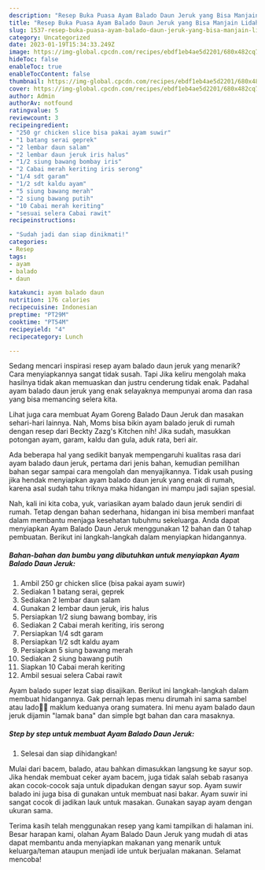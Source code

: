 ```yaml
---
description: "Resep Buka Puasa Ayam Balado Daun Jeruk yang Bisa Manjain Lidah"
title: "Resep Buka Puasa Ayam Balado Daun Jeruk yang Bisa Manjain Lidah"
slug: 1537-resep-buka-puasa-ayam-balado-daun-jeruk-yang-bisa-manjain-lidah
category: Uncategorized
date: 2023-01-19T15:34:33.249Z
image: https://img-global.cpcdn.com/recipes/ebdf1eb4ae5d2201/680x482cq70/ayam-balado-daun-jeruk-foto-resep-utama.jpg
hideToc: false
enableToc: true
enableTocContent: false
thumbnail: https://img-global.cpcdn.com/recipes/ebdf1eb4ae5d2201/680x482cq70/ayam-balado-daun-jeruk-foto-resep-utama.jpg
cover: https://img-global.cpcdn.com/recipes/ebdf1eb4ae5d2201/680x482cq70/ayam-balado-daun-jeruk-foto-resep-utama.jpg
author: Admin
authorAv: notfound
ratingvalue: 5
reviewcount: 3
recipeingredient:
- "250 gr chicken slice bisa pakai ayam suwir"
- "1 batang serai geprek"
- "2 lembar daun salam"
- "2 lembar daun jeruk iris halus"
- "1/2 siung bawang bombay iris"
- "2 Cabai merah keriting iris serong"
- "1/4 sdt garam"
- "1/2 sdt kaldu ayam"
- "5 siung bawang merah"
- "2 siung bawang putih"
- "10 Cabai merah keriting"
- "sesuai selera Cabai rawit"
recipeinstructions:

- "Sudah jadi dan siap dinikmati!"
categories:
- Resep
tags:
- ayam
- balado
- daun

katakunci: ayam balado daun 
nutrition: 176 calories
recipecuisine: Indonesian
preptime: "PT29M"
cooktime: "PT54M"
recipeyield: "4"
recipecategory: Lunch

---
```



Sedang mencari inspirasi resep ayam balado daun jeruk yang menarik? Cara menyiapkannya sangat tidak susah. Tapi Jika keliru mengolah maka hasilnya tidak akan memuaskan dan justru cenderung tidak enak. Padahal ayam balado daun jeruk yang enak selayaknya mempunyai aroma dan rasa yang bisa memancing selera kita.


Lihat juga cara membuat Ayam Goreng Balado Daun Jeruk dan masakan sehari-hari lainnya. Nah, Moms bisa bikin ayam balado jeruk di rumah dengan resep dari Beckty Zazg&#39;s Kitchen nih! Jika sudah, masukkan potongan ayam, garam, kaldu dan gula, aduk rata, beri air.

Ada beberapa hal yang sedikit banyak mempengaruhi kualitas rasa dari ayam balado daun jeruk, pertama dari jenis bahan, kemudian pemilihan bahan segar sampai cara mengolah dan menyajikannya. Tidak usah pusing jika hendak menyiapkan ayam balado daun jeruk yang enak di rumah, karena asal sudah tahu triknya maka hidangan ini mampu jadi sajian spesial.


Nah, kali ini kita coba, yuk, variasikan ayam balado daun jeruk sendiri di rumah. Tetap dengan bahan sederhana, hidangan ini bisa memberi manfaat dalam membantu menjaga kesehatan tubuhmu sekeluarga. Anda dapat menyiapkan Ayam Balado Daun Jeruk menggunakan 12 bahan dan 0 tahap pembuatan. Berikut ini langkah-langkah dalam menyiapkan hidangannya.

<!--inarticleads1-->

##### Bahan-bahan dan bumbu yang dibutuhkan untuk menyiapkan Ayam Balado Daun Jeruk:

1. Ambil 250 gr chicken slice (bisa pakai ayam suwir)
1. Sediakan 1 batang serai, geprek
1. Sediakan 2 lembar daun salam
1. Gunakan 2 lembar daun jeruk, iris halus
1. Persiapkan 1/2 siung bawang bombay, iris
1. Sediakan 2 Cabai merah keriting, iris serong
1. Persiapkan 1/4 sdt garam
1. Persiapkan 1/2 sdt kaldu ayam
1. Persiapkan 5 siung bawang merah
1. Sediakan 2 siung bawang putih
1. Siapkan 10 Cabai merah keriting
1. Ambil sesuai selera Cabai rawit


Ayam balado super lezat siap disajikan. Berikut ini langkah-langkah dalam membuat hidangannya. Gak pernah lepas menu dirumah ini sama sambel atau lado🤣🤣 maklum keduanya orang sumatera. Ini menu ayam balado daun jeruk dijamin &#34;lamak bana&#34; dan simple bgt bahan dan cara masaknya. 

<!--inarticleads2-->

##### Step by step untuk membuat Ayam Balado Daun Jeruk:


1. Selesai dan siap dihidangkan!

Mulai dari bacem, balado, atau bahkan dimasukkan langsung ke sayur sop. Jika hendak membuat ceker ayam bacem, juga tidak salah sebab rasanya akan cocok-cocok saja untuk dipadukan dengan sayur sop. Ayam suwir balado ini juga bisa di gunakan untuk membuat nasi bakar. Ayam suwir ini sangat cocok di jadikan lauk untuk masakan. Gunakan sayap ayam dengan ukuran sama. 

Terima kasih telah menggunakan resep yang kami tampilkan di halaman ini. Besar harapan kami, olahan Ayam Balado Daun Jeruk yang mudah di atas dapat membantu anda menyiapkan makanan yang menarik untuk keluarga/teman ataupun menjadi ide untuk berjualan makanan. Selamat mencoba!
